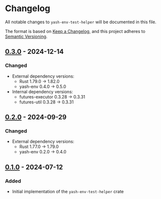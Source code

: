 # Changelog

All notable changes to `yash-env-test-helper` will be documented in this file.

The format is based on [Keep a Changelog](https://keepachangelog.com/en/1.1.0/),
and this project adheres to [Semantic Versioning](https://semver.org/spec/v2.0.0.html).

## [0.3.0] - 2024-12-14

### Changed

- External dependency versions:
    - Rust 1.79.0 → 1.82.0
    - yash-env 0.4.0 → 0.5.0
- Internal dependency versions:
    - futures-executor 0.3.28 → 0.3.31
    - futures-util 0.3.28 → 0.3.31

## [0.2.0] - 2024-09-29

### Changed

- External dependency versions:
    - Rust 1.77.0 → 1.79.0
    - yash-env 0.2.0 → 0.4.0

## [0.1.0] - 2024-07-12

### Added

- Initial implementation of the `yash-env-test-helper` crate

[0.3.0]: https://github.com/magicant/yash-rs/releases/tag/yash-env-test-helper-0.3.0
[0.2.0]: https://github.com/magicant/yash-rs/releases/tag/yash-env-test-helper-0.2.0
[0.1.0]: https://github.com/magicant/yash-rs/releases/tag/yash-env-test-helper-0.1.0
